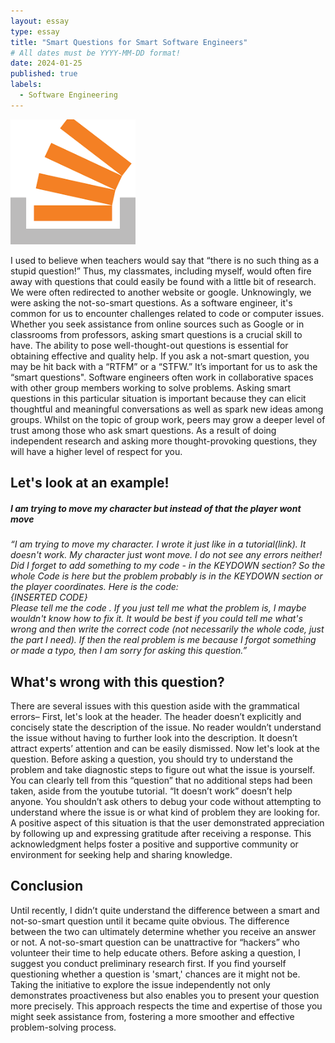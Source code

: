 ```yaml
---
layout: essay
type: essay
title: "Smart Questions for Smart Software Engineers"
# All dates must be YYYY-MM-DD format!
date: 2024-01-25
published: true
labels:
  - Software Engineering
---
```


<img width="200px" class="rounded float-start pe-4" src="../img/download.png">

I used to believe when teachers would say that “there is no such thing as a stupid question!” Thus, my classmates, including myself, would often fire away with questions that could easily be found with a little bit of research. We were often redirected to another website or google. Unknowingly, we were asking the not-so-smart questions.
As a software engineer, it's common for us to encounter challenges related to code or computer issues. Whether you seek assistance from online sources such as Google or in classrooms from professors, asking smart questions is a crucial skill to have. The ability to pose well-thought-out questions is essential for obtaining effective and quality help. If you ask a not-smart question, you may be hit back with a “RTFM” or a “STFW.” 
It’s important for us to ask the “smart questions". Software engineers often work in collaborative spaces with other group members working to solve problems. Asking smart questions in this particular situation is important because they can elicit thoughtful and meaningful conversations as well as spark new ideas among groups. Whilst on the topic of group work, peers may grow a deeper level of trust among those who ask smart questions. As a result of doing independent research and asking more thought-provoking questions, they will have a higher level of respect for you. 

## Let's look at an example!

##### *I am trying to move my character but instead of that the player wont move*

*“I am trying to move my character. I wrote it just like in a tutorial(link). It doesn't work. My character just wont move. I do not see any errors neither! Did I forget to add something to my code - in the KEYDOWN section? So the whole Code is here but the problem probably is in the KEYDOWN section or the player coordinates. Here is the code: <br>
{INSERTED CODE} <br>
Please tell me the code . If you just tell me what the problem is, I maybe wouldn't know how to fix it. It would be best if you could tell me what's wrong and then write the correct code (not necessarily the whole code, just the part I need). If then the real problem is me because I forgot something or made a typo, then I am sorry for asking this question.”*


## What's wrong with this question?

There are several issues with this question aside with the grammatical errors– 
First, let's look at the header. The header doesn’t explicitly and concisely state the description of the issue. No reader wouldn’t understand the issue without having to further look into the description. It doesn’t attract experts’ attention and can be easily dismissed. 
Now let's look at the question. Before asking a question, you should try to understand the problem and take diagnostic steps to figure out what the issue is yourself. You can clearly tell from this “question” that no additional steps had been taken, aside from the youtube tutorial. 
“It doesn’t work” doesn’t help anyone. You shouldn’t ask others to debug your code without attempting to understand where the issue is or what kind of problem they are looking for. 
A positive aspect of this situation is that the user demonstrated appreciation by following up and expressing gratitude after receiving a response. This acknowledgment helps foster a positive and supportive community or environment for seeking help and sharing knowledge.


## Conclusion

Until recently, I didn’t quite understand the difference between a smart and not-so-smart question until it became quite obvious. The difference between the two can ultimately determine whether you receive an answer or not. A not-so-smart question can be unattractive for “hackers” who volunteer their time to help educate others. Before asking a question, I suggest you conduct preliminary research first. If you find yourself questioning whether a question is 'smart,' chances are it might not be. Taking the initiative to explore the issue independently not only demonstrates proactiveness but also enables you to present your question more precisely. This approach respects the time and expertise of those you might seek assistance from, fostering a more smoother and effective problem-solving process.


